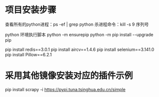 # 项目安装步骤
查看所有的python进程：ps -ef | grep python
杀进程命令：kill -s 9 序列号

python 环境执行脚本
python -m ensurepip
python -m pip install --upgrade pip 

pip install redis==3.0.1
pip install aircv==1.4.6
pip install selenium==3.141.0
pip install Pillow==6.2.1

# 采用其他镜像安装对应的插件示例
pip install scrapy -i https://pypi.tuna.tsinghua.edu.cn/simple